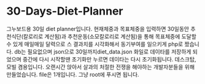 # 30-Days-Diet-Planner
그누보드용 30일 diet planner입니다.  현재체중과 목표체중을 입력하면 30일동안 추천식단(칼로리로 계산됨)과 추천운동(소모칼로리로 계산됨)을 통해 목표체중에 도달할수 있게 매일매일 달력으로 스 결과치를 시각화해서 동기부여를 일으키게 php로 짰습니다.  db는 필요없으며 json으로 30일까지diet_data.json 화일로 데이타를 저장하게 되었으며 중간에 다시 시작할땐 초기화만 누르면 데이타는 다시 초기화됩니다.  데스크탑, 모빌 겸용입니다.     오랜시간 앉아서 살과의 처절한 전쟁을 해야하는 개발자분들을 위해 만들었습니다.  file은 1개입니다.  그냥 root에 푸시면 됩니다.
